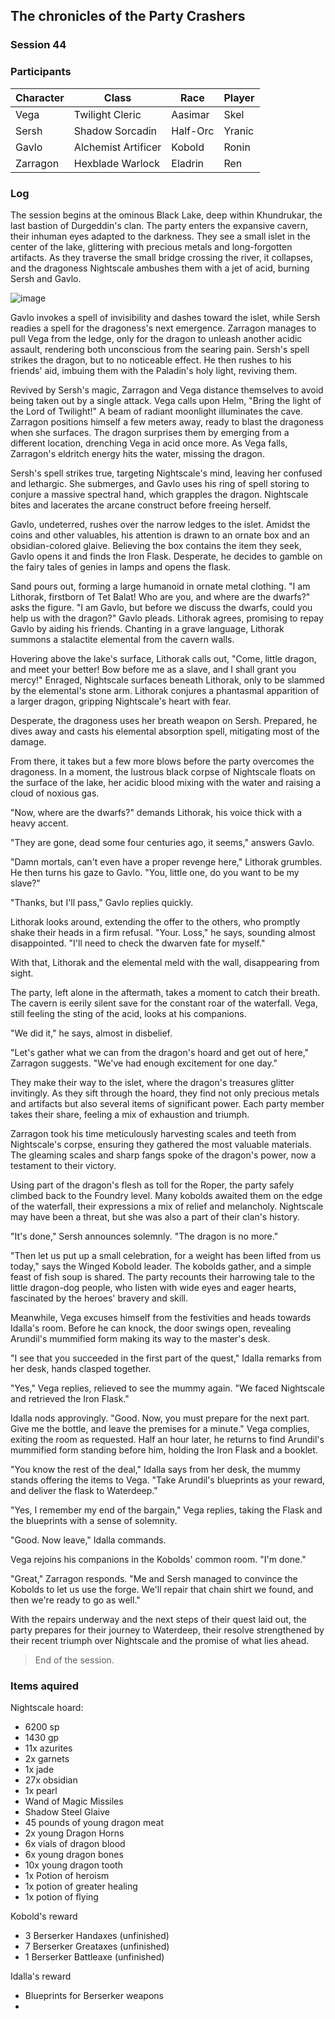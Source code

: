 ## The chronicles of the Party Crashers
### Session 44

### Participants
| Character| Class | Race | Player |
|--|--|--|--|
| Vega | Twilight Cleric | Aasimar | Skel |
| Sersh | Shadow Sorcadin | Half-Orc | Yranic |
| Gavlo | Alchemist Artificer | Kobold | Ronin |
| Zarragon | Hexblade Warlock | Eladrin | Ren |

### Log

The session begins at the ominous Black Lake, deep within Khundrukar, the last bastion of Durgeddin's clan. The party enters the expansive cavern, their inhuman eyes adapted to the darkness. They see a small islet in the center of the lake, glittering with precious metals and long-forgotten artifacts. As they traverse the small bridge crossing the river, it collapses, and the dragoness Nightscale ambushes them with a jet of acid, burning Sersh and Gavlo.

![image](https://github.com/Santosjordi/dnd_public_notes/assets/17935273/49c06dc8-b2e5-46e1-9b35-2a6b02bc41d4)


Gavlo invokes a spell of invisibility and dashes toward the islet, while Sersh readies a spell for the dragoness's next emergence. Zarragon manages to pull Vega from the ledge, only for the dragon to unleash another acidic assault, rendering both unconscious from the searing pain. Sersh's spell strikes the dragon, but to no noticeable effect. He then rushes to his friends' aid, imbuing them with the Paladin's holy light, reviving them.

Revived by Sersh's magic, Zarragon and Vega distance themselves to avoid being taken out by a single attack. Vega calls upon Helm, "Bring the light of the Lord of Twilight!" A beam of radiant moonlight illuminates the cave. Zarragon positions himself a few meters away, ready to blast the dragoness when she surfaces. The dragon surprises them by emerging from a different location, drenching Vega in acid once more. As Vega falls, Zarragon's eldritch energy hits the water, missing the dragon.

Sersh's spell strikes true, targeting Nightscale's mind, leaving her confused and lethargic. She submerges, and Gavlo uses his ring of spell storing to conjure a massive spectral hand, which grapples the dragon. Nightscale bites and lacerates the arcane construct before freeing herself.

Gavlo, undeterred, rushes over the narrow ledges to the islet. Amidst the coins and other valuables, his attention is drawn to an ornate box and an obsidian-colored glaive. Believing the box contains the item they seek, Gavlo opens it and finds the Iron Flask. Desperate, he decides to gamble on the fairy tales of genies in lamps and opens the flask.

Sand pours out, forming a large humanoid in ornate metal clothing. "I am Lithorak, firstborn of Tet Balat! Who are you, and where are the dwarfs?" asks the figure. "I am Gavlo, but before we discuss the dwarfs, could you help us with the dragon?" Gavlo pleads. Lithorak agrees, promising to repay Gavlo by aiding his friends. Chanting in a grave language, Lithorak summons a stalactite elemental from the cavern walls.

Hovering above the lake's surface, Lithorak calls out, "Come, little dragon, and meet your better! Bow before me as a slave, and I shall grant you mercy!" Enraged, Nightscale surfaces beneath Lithorak, only to be slammed by the elemental's stone arm. Lithorak conjures a phantasmal apparition of a larger dragon, gripping Nightscale's heart with fear.

Desperate, the dragoness uses her breath weapon on Sersh. Prepared, he dives away and casts his elemental absorption spell, mitigating most of the damage.

From there, it takes but a few more blows before the party overcomes the dragoness. In a moment, the lustrous black corpse of Nightscale floats on the surface of the lake, her acidic blood mixing with the water and raising a cloud of noxious gas.

"Now, where are the dwarfs?" demands Lithorak, his voice thick with a heavy accent.

"They are gone, dead some four centuries ago, it seems," answers Gavlo.

"Damn mortals, can't even have a proper revenge here," Lithorak grumbles. He then turns his gaze to Gavlo. "You, little one, do you want to be my slave?"

"Thanks, but I'll pass," Gavlo replies quickly.

Lithorak looks around, extending the offer to the others, who promptly shake their heads in a firm refusal. "Your. Loss," he says, sounding almost disappointed. "I'll need to check the dwarven fate for myself."

With that, Lithorak and the elemental meld with the wall, disappearing from sight.

The party, left alone in the aftermath, takes a moment to catch their breath. The cavern is eerily silent save for the constant roar of the waterfall. Vega, still feeling the sting of the acid, looks at his companions.

"We did it," he says, almost in disbelief.

"Let's gather what we can from the dragon's hoard and get out of here," Zarragon suggests. "We've had enough excitement for one day."

They make their way to the islet, where the dragon's treasures glitter invitingly. As they sift through the hoard, they find not only precious metals and artifacts but also several items of significant power. Each party member takes their share, feeling a mix of exhaustion and triumph.

Zarragon took his time meticulously harvesting scales and teeth from Nightscale's corpse, ensuring they gathered the most valuable materials. The gleaming scales and sharp fangs spoke of the dragon's power, now a testament to their victory.

Using part of the dragon's flesh as toll for the Roper, the party safely climbed back to the Foundry level. Many kobolds awaited them on the edge of the waterfall, their expressions a mix of relief and melancholy. Nightscale may have been a threat, but she was also a part of their clan's history.

"It's done," Sersh announces solemnly. "The dragon is no more."

"Then let us put up a small celebration, for a weight has been lifted from us today," says the Winged Kobold leader. The kobolds gather, and a simple feast of fish soup is shared. The party recounts their harrowing tale to the little dragon-dog people, who listen with wide eyes and eager hearts, fascinated by the heroes' bravery and skill.

Meanwhile, Vega excuses himself from the festivities and heads towards Idalla's room. Before he can knock, the door swings open, revealing Arundil's mummified form making its way to the master's desk.

"I see that you succeeded in the first part of the quest," Idalla remarks from her desk, hands clasped together.

"Yes," Vega replies, relieved to see the mummy again. "We faced Nightscale and retrieved the Iron Flask."


Idalla nods approvingly. "Good. Now, you must prepare for the next part. Give me the bottle, and leave the premises for a minute." Vega complies, exiting the room as requested. Half an hour later, he returns to find Arundil's mummified form standing before him, holding the Iron Flask and a booklet.

"You know the rest of the deal," Idalla says from her desk, the mummy stands offering the items to Vega. "Take Arundil's blueprints as your reward, and deliver the flask to Waterdeep."

"Yes, I remember my end of the bargain," Vega replies, taking the Flask and the blueprints with a sense of solemnity.

"Good. Now leave," Idalla commands.

Vega rejoins his companions in the Kobolds' common room. "I'm done."

"Great," Zarragon responds. "Me and Sersh managed to convince the Kobolds to let us use the forge. We'll repair that chain shirt we found, and then we're ready to go as well."

With the repairs underway and the next steps of their quest laid out, the party prepares for their journey to Waterdeep, their resolve strengthened by their recent triumph over Nightscale and the promise of what lies ahead.


> End of the session.

### Items aquired

Nightscale hoard:
- 6200 sp
- 1430 gp
- 11x azurites
- 2x garnets
- 1x jade
- 27x obsidian
- 1x pearl
- Wand of Magic Missiles
- Shadow Steel Glaive
- 45 pounds of young dragon meat
- 2x young Dragon Horns
- 6x vials of dragon blood
- 6x young dragon bones
- 10x young dragon tooth
- 1x Potion of heroism
- 1x potion of greater healing
- 1x potion of flying

Kobold's reward
- 3 Berserker Handaxes (unfinished)
- 7 Berserker Greataxes (unfinished)
- 1 Berserker Battleaxe (unfinished)

Idalla's reward
- Blueprints for Berserker weapons
- 
